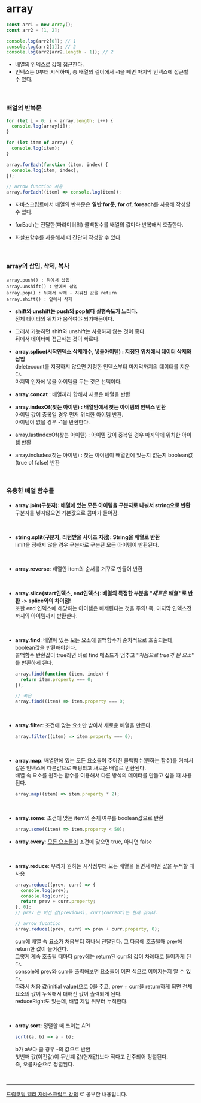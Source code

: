 # array

```javascript
const arr1 = new Array();
const arr2 = [1, 2];

console.log(arr2[0]); // 1
console.log(arr2[1]); // 2
console.log(arr2[arr2.length - 1]); // 2
```

- 배열의 인덱스로 값에 접근한다.
- 인덱스는 0부터 시작하며, 총 배열의 길이에서 -1을 빼면 마지막 인덱스에 접근할 수 있다.

<br>

### 배열의 반복문

```javascript
for (let i = 0; i < array.length; i++) {
  console.log(array[i]);
}

for (let item of array) {
  console.log(item);
}

array.forEach(function (item, index) {
  console.log(item, index);
});

// arrow function 사용
array.forEach((item) => console.log(item));
```

- 자바스크립트에서 배열의 반복문은 <b>일반 for문,
  for of, foreach</b>를 사용해 작성할 수 있다.

- forEach는 전달한(파라미터의) 콜백함수를 배열의 값마다 반복해서 호출한다.

- 화살표함수를 사용해서 더 간단히 작성할 수 있다.

<br>

### array의 삽입, 삭제, 복사

```
array.push() : 뒤에서 삽입
array.unshift() : 앞에서 삽입
array.pop() : 뒤에서 삭제 - 지워진 값을 return
array.shift() : 앞에서 삭제
```

- <b>shift와 unshift는 push와 pop보다 실행속도가 느리다.</b> <br>전체 데이터의 위치가 움직여야 되기때문이다.
- 그래서 가능하면 shift와 unshift는 사용하지 않는 것이 좋다.<br> 뒤에서 데이터에 접근하는 것이 빠르다.

- <b>array.splice(시작인덱스 삭제개수, 넣을아이템) : 지정된 위치에서 데이터 삭제와 삽입</b><br>
  deletecount를 지정하지 않으면 지정한 인덱스부터 마지막까지의 데이터를 지운다.<br>
  마지막 인자에 넣을 아이템을 두는 것은 선택이다.

- <b>array.concat</b> : 배열끼리 합해서 새로운 배열을 반환

- <b>array.indexOf(찾는 아이템) : 배열안에서 찾는 아이템의 인덱스 반환</b>
  <br>아이템 값이 중복일 경우 먼저 위치한 아이템 반환.
  <br>아이템이 없을 경우 -1을 반환한다.

- array.lastIndexOf(찾는 아이템) : 아이템 값이 중복일 경우 마지막에 위치한 아이템 반환

- array.includes(찾는 아이템) : 찾는 아이템이 배열안에 있는지 없는지 boolean값 (true of false) 반환

<br>

### 유용한 배열 함수들

- <b>array.join(구분자): 배열에 있는 모든 아이템을 구분자로 나눠서 string으로 반환</b> <br>
  구분자를 넣지않으면 기본값으로 콤마가 들어감.

  <br>

- <b>string.split(구분자, 리턴받을 사이즈 지정):
  String을 배열로 반환</b><br>
  limit을 정하지 않을 경우 구분자로 구분된 모든 아이템이 반환된다.

<br>

- <b>array.reverse</b>: 배열안 item의 순서를 거꾸로 만들어 반환

<br>

- <b>array.slice(start인덱스, end인덱스):
  배열의 특정한 부분을 "<i>새로운 배열</i> "로 반환 -> splice와의 차이점!</b><br>
  또한 end 인덱스에 해당하는 아이템은 배제된다는 것을 주의! 즉, 마지막 인덱스전까지의 아이템까지 반환한다.

  <br>

- <b>array.find</b>: 배열에 있는 모든 요소에 콜백함수가 순차적으로 호출되는데, boolean값을 반환해야한다.<br>
  콜백함수 반환값이 true라면 바로 find 메소드가 멈추고
  "<i>처음으로 true가 된 요소</i>" 를 반환하게 된다.

  ```javascript
  array.find(function (item, index) {
    return item.property === 0;
  });

  // 혹은
  array.find((item) => item.property === 0;
  ```

  <br>

- <b>array.filter</b>: 조건에 맞는 요소만 받아서 새로운 배열을 만든다.

  ```javascript
  array.filter((item) => item.property === 0);
  ```

  <br>

- <b>array.map</b>: 배열안에 있는 모든 요소들이 주어진 콜백함수(원하는 함수)를 거쳐서 같은 인덱스에 다른값으로 매핑되고 새로운 배열로 반환된다.<br>
  배열 속 요소를 원하는 함수를 이용해서 다른 방식의 데이터를 만들고 싶을 때 사용된다.

  ```javascript
  array.map((item) => item.property * 2);
  ```

  <br>

- <b>array.some</b>: 조건에 맞는 item의 존재 여부를 boolean값으로 반환

  ```javascript
  array.some((item) => item.property < 50);
  ```

- <b>array.every</b>: <u>모든 요소들이</u> 조건에 맞으면 true, 아니면 false

<br>

- <b>array.reduce</b>: 우리가 원하는 시작점부터 모든 배열을 돌면서 어떤 값을 누적할 때 사용

  ```javascript
  array.reduce((prev, curr) => {
    console.log(prev);
    console.log(curr);
    return prev + curr.property;
  }, 0);
  // prev 는 이전 값(previous), curr(current)는 현재 값이다.

  // arrow fucntion
  array.reduce((prev, curr) => prev + curr.property, 0);
  ```

  curr에 배열 속 요소가 처음부터 하나씩 전달된다. 그 다음에 호출될때 prev에 return한 값이 들어간다.<br>
  그렇게 계속 호출될 때마다 prev에는 return된 curr의 값이 차례대로 들어가게 된다.<br> console에 prev와 curr을 출력해보면 요소들이 어떤 식으로 이어지는지 알 수 있다.<br>
  따라서 처음 값(initial value)으로 0을 주고, prev + curr을 return하게 되면 전체 요소의 값이 누적해서 더해진 값이 출력되게 된다.<br>
  reduceRight도 있는데, 배열 제일 뒤부터 누적한다.

  <br>

- <b>array.sort</b>: 정렬할 때 쓰이는 API

  ```javascript
  sort((a, b) => a - b);
  ```

  b가 a보다 클 경우 -의 값으로 반환<br>
  첫번째 값(이전값)이 두번째 값(현재값)보다 작다고 간주되어 정렬된다.<br>
  즉, 오름차순으로 정렬된다.

<br>
<hr>
<a href="https://www.youtube.com/watch?v=yOdAVDuHUKQ&list=PLv2d7VI9OotTVOL4QmPfvJWPJvkmv6h-2&index=8">드림코딩 엘리 자바스크립트 강의</a> 로 공부한 내용입니다.
